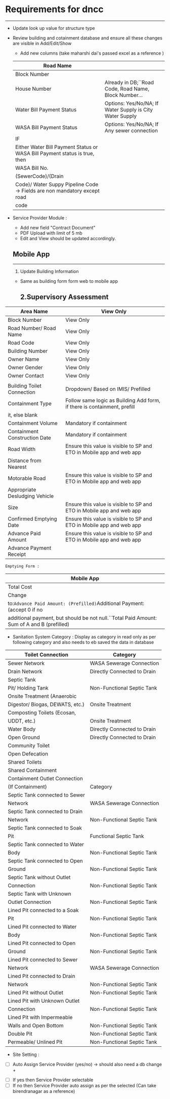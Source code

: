 # Requirements for dncc

---

- Update look up value for structure type
- Review building and cotainment database and ensure all these changes are visible in Add/Edit/Show

  - Add new columns (take maharshi dai's passed excel as a reference )

  | Road Name                                                                  |                                                          |
  | -------------------------------------------------------------------------- | -------------------------------------------------------- |
  | Block Number                                                               |                                                          |
  | House Number                                                               | Already in DB;``Road Code, Road Name, Block Number…     |
  | Water Bill Payment Status                                                  | Options: Yes/No/NA; If Water Supply is City Water Supply |
  | WASA Bill Payment Status                                                   | Options: Yes/No/NA; If Any sewer connection              |
  | IF                                                                         |                                                          |
  | Either Water Bill Payment Status or WASA Bill Payment status is true, then |                                                          |
  | WASA Bill No.                                                              |                                                          |
  | (SewerCode)/(Drain                                                         |                                                          |
  | Code)/ Water Suppy Pipeline Code -> Fields are non mandatory except road   |                                                          |
  | code                                                                       |                                                          |
- Service Provider Module :

  - Add new field "Contract Document"
  - PDF Upload with limit of 5 mb
  - Edit and View should be updated accordingly.

  ## Mobile App

  ---


  1. Update Building Information

  - Same as building form form web to mobile app

    2.Supervisory Assessment
    -

| Area Name                      | View Only                                                                |
| ------------------------------ | ------------------------------------------------------------------------ |
| Block Number                   | View Only                                                                |
| Road Number/ Road Name         | View Only                                                                |
| Road Code                      | View Only                                                                |
| Building Number                | View Only                                                                |
| Owner Name                     | View Only                                                                |
| Owner Gender                   | View Only                                                                |
| Owner Contact                  | View Only                                                                |
|                                |                                                                          |
| Building Toilet Connection     | Dropdown/ Based on IMIS/ Prefilled                                       |
| Containment Type               | Follow same logic as Building Add form, if there is containment, prefill |
| it, else blank                 |                                                                          |
| Containment Volume             | Mandatory if containment                                                 |
| Containment Construction Date  | Mandatory if containment                                                 |
| Road Width                     | Ensure this value is visible to SP and ETO in Mobile app and web app     |
| Distance from Nearest          |                                                                          |
| Motorable Road                 | Ensure this value is visible to SP and ETO in Mobile app and web app     |
| Appropriate Desludging Vehicle |                                                                          |
| Size                           | Ensure this value is visible to SP and ETO in Mobile app and web app     |
| Confirmed Emptying Date        | Ensure this value is visible to SP and ETO in Mobile app and web app     |
| Advance Paid Amount            | Ensure this value is visible to SP and ETO in Mobile app and web app     |
| Advance Payment Receipt        |                                                                          |

    Emptying Form :

| Mobile App                                                                                        |
| ------------------------------------------------------------------------------------------------- |
| Total Cost                                                                                        |
| Change                                                                                            |
| to:``Advance Paid Amount: (Prefilled)``Additional Payment: (accept 0 if no          |
| additional payment, but should be not null.``Total Paid Amount: Sum of A and B (prefilled) |

- Sanitation System Category : Display as category in read only as per following category and also needs to eb saved the data in database 

| Toilet Connection               | Category                    |
| ------------------------------- | --------------------------- |
| Sewer Network                   | WASA Sewerage Connection    |
| Drain Network                   | Directly Connected to Drain |
| Septic Tank                     |                             |
| Pit/ Holding Tank               | Non-Functional Septic Tank  |
| Onsite Treatment (Anaerobic     |                             |
| Digestor/ Biogas, DEWATS, etc.) | Onsite Treatment            |
| Composting Toilets (Ecosan,     |                             |
| UDDT, etc.)                     | Onsite Treatment            |
| Water Body                      | Directly Connected to Drain |
| Open Ground                     | Directly Connected to Drain |
| Community Toilet                |                             |
| Open Defecation                 |                             |
| Shared Toilets                  |                             |
| Shared Containment              |                             |
| Containment Outlet Connection   |                             |
| (If Containment)                | Category                    |
| Septic Tank connected to Sewer  |                             |
| Network                         | WASA Sewerage Connection    |
| Septic Tank connected to Drain  |                             |
| Network                         | Non-Functional Septic Tank  |
| Septic Tank connected to Soak   |                             |
| Pit                             | Functional Septic Tank      |
| Septic Tank connected to Water  |                             |
| Body                            | Non-Functional Septic Tank  |
| Septic Tank connected to Open   |                             |
| Ground                          | Non-Functional Septic Tank  |
| Septic Tank without Outlet      |                             |
| Connection                      | Non-Functional Septic Tank  |
| Septic Tank with Unknown        |                             |
| Outlet Connection               | Non-Functional Septic Tank  |
| Lined Pit connected to a Soak   |                             |
| Pit                             | Non-Functional Septic Tank  |
| Lined Pit connected to Water    |                             |
| Body                            | Non-Functional Septic Tank  |
| Lined Pit connected to Open     |                             |
| Ground                          | Non-Functional Septic Tank  |
| Lined Pit connected to Sewer    |                             |
| Network                         | WASA Sewerage Connection    |
| Lined Pit connected to Drain    |                             |
| Network                         | Non-Functional Septic Tank  |
| Lined Pit without Outlet        | Non-Functional Septic Tank  |
| Lined Pit with Unknown Outlet   |                             |
| Connection                      | Non-Functional Septic Tank  |
| Lined Pit with Impermeable      |                             |
| Walls and Open Bottom           | Non-Functional Septic Tank  |
| Double Pit                      | Non-Functional Septic Tank  |
| Permeable/ Unlined Pit          | Non-Functional Septic Tank  |

- Site Setting :

- [ ] Auto Assign Service Provider (yes/no) -> should also need a db change +

* [ ] If yes then Service Provider selectable
* [ ] If no then Service Provider auto assign as per the selected (Can take birendranagar as a reference)

